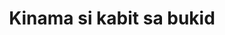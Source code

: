 ---
layout: post
title: Kinama si kabit sa bukid
duration: '16:55'
view: 245
rate: 2
video: 'https://flashservice.xvideos.com/embedframe/18506729'
category: 
 - pinay
tags: 
 - pinay-sex
 - nagparaos
 - nene
 - mokong
 - fucked
 - jackpot
 - flawless
priority: 0.9
changefreq: daily
---